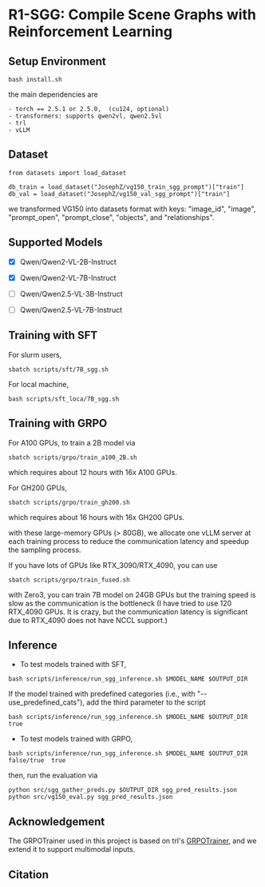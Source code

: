 # R1-SGG: Compile Scene Graphs with Reinforcement Learning

## Setup Environment
```
bash install.sh
```
the main dependencies are 
```
- torch == 2.5.1 or 2.5.0,  (cu124, optional)
- transformers: supports qwen2vl, qwen2.5vl
- trl
- vLLM
```

## Dataset
```
from datasets import load_dataset

db_train = load_dataset("JosephZ/vg150_train_sgg_prompt")["train"]
db_val = load_dataset("JosephZ/vg150_val_sgg_prompt")["train"]
```
we transformed VG150 into datasets format with keys: "image_id", "image", "prompt_open", "prompt_close", "objects", and "relationships".

## Supported Models
- [x] Qwen/Qwen2-VL-2B-Instruct 
- [x] Qwen/Qwen2-VL-7B-Instruct
- [ ] Qwen/Qwen2.5-VL-3B-Instruct 
- [ ] Qwen/Qwen2.5-VL-7B-Instruct 


## Training with SFT
For slurm users,
```
sbatch scripts/sft/7B_sgg.sh 
```
For local machine,
```
bash scripts/sft_loca/7B_sgg.sh
```



## Training with GRPO
For A100 GPUs, to train a 2B model via
```
sbatch scripts/grpo/train_a100_2B.sh
```
which requires about 12 hours with 16x A100 GPUs.


For GH200 GPUs,
```
sbatch scripts/grpo/train_gh200.sh
```
which requires about 16 hours with 16x GH200 GPUs.

with these large-memory GPUs (> 80GB), we allocate one vLLM server at each training process to reduce the communication latency and speedup the sampling process.


If you have lots of GPUs like RTX_3090/RTX_4090, you can use 
```
sbatch scripts/grpo/train_fused.sh
```
with Zero3, you can train 7B model on 24GB GPUs but the training speed is slow as the communication is the bottleneck (I have tried to use 120 RTX_4090 GPUs. It is crazy, but the communication latency is significant due to RTX_4090 does not have NCCL support.)

## Inference
- To test models trained with SFT, 
```
bash scripts/inference/run_sgg_inference.sh $MODEL_NAME $OUTPUT_DIR
```
If the model trained with predefined categories (i.e., with "--use_predefined_cats"), add the third parameter to the script
```
bash scripts/inference/run_sgg_inference.sh $MODEL_NAME $OUTPUT_DIR true
```

- To test models trained with GRPO,
```
bash scripts/inference/run_sgg_inference.sh $MODEL_NAME $OUTPUT_DIR false/true  true
```

then, run the evaluation via
```
python src/sgg_gather_preds.py $OUTPUT_DIR sgg_pred_results.json
python src/vg150_eval.py sgg_pred_results.json
```





## Acknowledgement
The GRPOTrainer used in this project is based on trl's [GRPOTrainer](https://github.com/huggingface/trl/blob/main/trl/trainer/grpo_trainer.py),
and we extend it to support multimodal inputs.

## Citation


